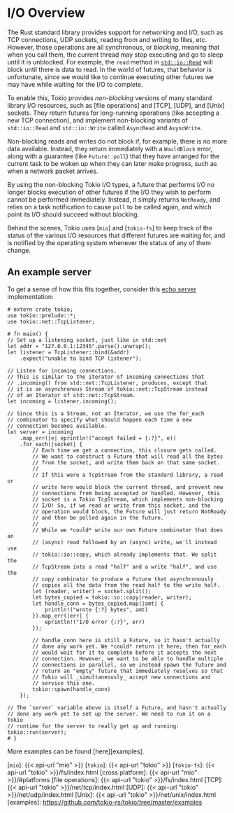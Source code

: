 # I/O Overview

The Rust standard library provides support for networking and I/O, such
as TCP connections, UDP sockets, reading from and writing to files, etc.
However, those operations are all synchronous, or _blocking_, meaning
that when you call them, the current thread may stop executing and go to
sleep until it is unblocked. For example, the `read` method in
[`std::io::Read`] will block until there is data to read. In the world
of futures, that behavior is unfortunate, since we would like to
continue executing other futures we may have while waiting for the I/O
to complete.

To enable this, Tokio provides _non-blocking_ versions of many standard
library I/O resources, such as [file operations] and [TCP], [UDP], and
[Unix] sockets. They return futures for long-running operations (like
accepting a new TCP connection), and implement non-blocking variants of
`std::io::Read` and `std::io::Write` called `AsyncRead` and
`AsyncWrite`.

Non-blocking reads and writes do not block if, for example, there is no
more data available. Instead, they return immediately with a
`WouldBlock` error, along with a guarantee (like `Future::poll`) that
they have arranged for the current task to be woken up when they can
later make progress, such as when a network packet arrives.

By using the non-blocking Tokio I/O types, a future that performs I/O
no longer blocks execution of other futures if the I/O they wish to
perform cannot be performed immediately. Instead, it simply returns
`NotReady`, and relies on a task notification to cause `poll` to be
called again, and which point its I/O should succeed without blocking.

Behind the scenes, Tokio uses [`mio`] and [`tokio-fs`] to keep track of
the status of the various I/O resources that different futures are
waiting for, and is notified by the operating system whenever the status
of any of them change.

## An example server

To get a sense of how this fits together, consider this [echo
server](https://tools.ietf.org/html/rfc862) implementation:

```rust,no_run
# extern crate tokio;
use tokio::prelude::*;
use tokio::net::TcpListener;

# fn main() {
// Set up a listening socket, just like in std::net
let addr = "127.0.0.1:12345".parse().unwrap();
let listener = TcpListener::bind(&addr)
    .expect("unable to bind TCP listener");

// Listen for incoming connections.
// This is similar to the iterator of incoming connections that
// .incoming() from std::net::TcpListener, produces, except that
// it is an asynchronous Stream of tokio::net::TcpStream instead
// of an Iterator of std::net::TcpStream.
let incoming = listener.incoming();

// Since this is a Stream, not an Iterator, we use the for_each
// combinator to specify what should happen each time a new
// connection becomes available.
let server = incoming
    .map_err(|e| eprintln!("accept failed = {:?}", e))
    .for_each(|socket| {
        // Each time we get a connection, this closure gets called.
        // We want to construct a Future that will read all the bytes
        // from the socket, and write them back on that same socket.
        //
        // If this were a TcpStream from the standard library, a read or
        // write here would block the current thread, and prevent new
        // connections from being accepted or handled. However, this
        // socket is a Tokio TcpStream, which implements non-blocking
        // I/O! So, if we read or write from this socket, and the
        // operation would block, the Future will just return NotReady
        // and then be polled again in the future.
        //
        // While we *could* write our own Future combinator that does an
        // (async) read followed by an (async) write, we'll instead use
        // tokio::io::copy, which already implements that. We split the
        // TcpStream into a read "half" and a write "half", and use the
        // copy combinator to produce a Future that asynchronously
        // copies all the data from the read half to the write half.
        let (reader, writer) = socket.split();
        let bytes_copied = tokio::io::copy(reader, writer);
        let handle_conn = bytes_copied.map(|amt| {
            println!("wrote {:?} bytes", amt)
        }).map_err(|err| {
            eprintln!("I/O error {:?}", err)
        });

        // handle_conn here is still a Future, so it hasn't actually
        // done any work yet. We *could* return it here; then for_each
        // would wait for it to complete before it accepts the next
        // connection. However, we want to be able to handle multiple
        // connections in parallel, so we instead spawn the future and
        // return an "empty" future that immediately resolves so that
        // Tokio will _simultaneously_ accept new connections and
        // service this one.
        tokio::spawn(handle_conn)
    });

// The `server` variable above is itself a Future, and hasn't actually
// done any work yet to set up the server. We need to run it on a Tokio
// runtime for the server to really get up and running:
tokio::run(server);
# }
```

More examples can be found [here][examples].

[`std::io::Read`]: https://doc.rust-lang.org/std/io/trait.Read.html
[`mio`]: {{< api-url "mio" >}}
[`tokio`]: {{< api-url "tokio" >}}
[`tokio-fs`]: {{< api-url "tokio" >}}/fs/index.html
[cross platform]: {{< api-url "mio" >}}/#platforms
[file operations]: {{< api-url "tokio" >}}/fs/index.html
[TCP]: {{< api-url "tokio" >}}/net/tcp/index.html
[UDP]: {{< api-url "tokio" >}}/net/udp/index.html
[Unix]: {{< api-url "tokio" >}}/net/unix/index.html
[examples]: https://github.com/tokio-rs/tokio/tree/master/examples
